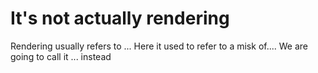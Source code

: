 It's not actually rendering
===========================
Rendering usually refers to ...
Here it used to refer to a misk of....
We are going to call it ... instead
